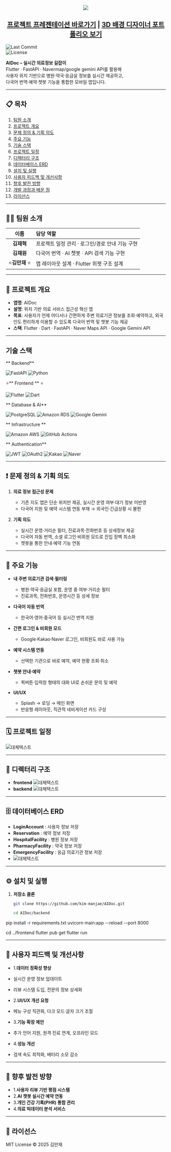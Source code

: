 <p align="center">
  <img src="https://capsule-render.vercel.app/api?type=waving&color=0066FF&height=300&section=header&text=AIDoc%20–%20실시간%20의료정보%20길잡이&fontSize=50&animation=fadeIn&fontAlignY=38&desc=위치%20기반%20의료%20서비스%20접근성%20혁신%20앱&descAlignY=76&descAlign=62"/>
</p>

<h2 align="center">
  <a href="https://www.miricanvas.com/v2/design/14sn1sc"> 프로젝트 프레젠테이션 바로가기</a> |
  <a href="https://wpfh134.wixsite.com/website"> 3D 배경 디자이너 포트폴리오 보기</a>
</h2>

![Last Commit](https://img.shields.io/github/last-commit/kim-manjae/AIDoc)  
![License](https://img.shields.io/badge/license-MIT-blue)

**AIDoc – 실시간 의료정보 길잡이**  
Flutter · FastAPI · Navermap/google gemini API를 활용해  
사용자 위치 기반으로 병원·약국·응급실 정보를 실시간 제공하고,  
다국어 번역·예약·챗봇 기능을 통합한 모바일 앱입니다.

---

## 📋 목차
1. [팀원 소개](#팀원-소개)
2. [프로젝트 개요](#프로젝트-개요)  
3. [문제 정의 & 기획 의도](#문제-정의--기획-의도)  
4. [주요 기능](#주요-기능)
5. [기술 스택](#기술-스택)
6. [프로젝트 일정](#프로젝트-일정)    
7. [디렉터리 구조](#디렉터리-구조)  
8. [데이터베이스 ERD](#데이터베이스-erd)  
9. [설치 및 실행](#설치-및-실행)  
10. [사용자 피드백 및 개선사항](#사용자-피드백-및-개선사항)  
11. [향후 발전 방향](#향후-발전-방향)  
12. [개발 과정과 배운 점](#개발-과정과-배운-점)  
13. [라이선스](#라이선스)  


---

## 🧑‍💻 팀원 소개
| 이름     | 담당 역할                                                  |
| :------: | :--------------------------------------------------------- |
| **김재혁** | 프로젝트 일정 관리 · 로그인/경로 안내 기능 구현               |
| **김재원** | 다국어 번역 · AI 챗봇 · API 검색 기능 구현                    |
|  ⭐️**김만재** ⭐️ | 앱 레이아웃 설계 · Flutter 위젯 구조 설계  |


---



## 🎯 프로젝트 개요
- **앱명**: AIDoc  
- **설명**: 위치 기반 의료 서비스 접근성 혁신 앱  
- **목표**: 사용자가 언제 어디서나 간편하게 주변 의료기관 정보를 조회·예약하고, 외국인도 편리하게 이용할 수 있도록 다국어 번역 및 챗봇 기능 제공  
- **스택**: Flutter · Dart · FastAPI · Naver Maps API · Google Gemini API

---
## 기술 스택
** Backend**

![FastAPI](https://img.shields.io/badge/FastAPI-009688?style=for-the-badge&logo=fastapi&logoColor=white) ![Python](https://img.shields.io/badge/Python-3776AB?style=for-the-badge&logo=python&logoColor=white) 

 ⭐️** Frontend ** ⭐️

![Flutter](https://img.shields.io/badge/Flutter-02569B?style=for-the-badge&logo=flutter&logoColor=white) ![Dart](https://img.shields.io/badge/Dart-0175C2?style=for-the-badge&logo=dart&logoColor=white)

** Database & AI**

![PostgreSQL](https://img.shields.io/badge/PostgreSQL-4169E1?style=for-the-badge&logo=postgresql&logoColor=white) ![Amazon RDS](https://img.shields.io/badge/Amazon_RDS-527FFF?style=for-the-badge&logo=amazonrds&logoColor=white) ![Google Gemini](https://img.shields.io/badge/Google_Gemini-8E77F0?style=for-the-badge&logo=googlebard&logoColor=white)

** Infrastructure **

![Amazon AWS](https://img.shields.io/badge/Amazon_AWS-232F3E?style=for-the-badge&logo=amazonaws&logoColor=white) ![GitHub Actions](https://img.shields.io/badge/GitHub_Actions-2088FF?style=for-the-badge&logo=githubactions&logoColor=white) 

** Authentication**

![JWT](https://img.shields.io/badge/JWT-000000?style=for-the-badge&logo=jsonwebtokens&logoColor=white) ![OAuth2](https://img.shields.io/badge/OAuth2-2496ED?style=for-the-badge&logo=oauth&logoColor=white) ![Kakao](https://img.shields.io/badge/Kakao-FFCD00?style=for-the-badge&logo=kakao&logoColor=black) ![Naver](https://img.shields.io/badge/Naver-03C75A?style=for-the-badge&logo=naver&logoColor=white)



---

## ❗️ 문제 정의 & 기획 의도
1. **의료 정보 접근성 문제**  
   - 기존 지도 앱은 단순 위치만 제공, 실시간 운영 여부·대기 정보 미반영  
   - 다국어 지원 및 예약 시스템 연동 부재 → 외국인·긴급상황 시 불편  

2. **기획 의도**  
   - 실시간 운영·거리순 필터, 진료과목·전화번호 등 상세정보 제공  
   - 다국어 자동 번역, 소셜 로그인·비회원 모드로 진입 장벽 최소화  
   - 챗봇을 통한 안내·예약 기능 연동

---

## 🚀 주요 기능
- **내 주변 의료기관 검색·필터링**  
  - 병원·약국·응급실 포함, 운영 중 여부·거리순 필터  
  - 진료과목, 전화번호, 운영시간 등 상세 정보  

- **다국어 자동 번역**  
  - 한국어·영어·중국어 등 실시간 번역 지원  

- **간편 로그인 & 비회원 모드**  
  - Google·Kakao·Naver 로그인, 비회원도 바로 사용 가능  

- **예약 시스템 연동**  
  - 선택한 기관으로 바로 예약, 예약 현황 조회·취소  

- **챗봇 안내·예약**  
  - 퀵버튼·입력창 형태의 대화 UI로 손쉬운 문의 및 예약  

- **UI/UX**  
  - Splash → 로딩 → 메인 화면  
  - 반응형 레이아웃, 직관적 네비게이션 카드 구성  

---

## 🗓️ 프로젝트 일정
![대체텍스트](images/project_schedule.png)



---

## 📂 디렉터리 구조
- **frontend**
![대체텍스트](images/front.png)
- **backend**
![대체텍스트](images/backend.png)

---

## 🗄️ 데이터베이스 ERD
- **LoginAccount** : 사용자 정보 저장  
- **Reservation**  : 예약 정보 저장  
- **HospitalFacility** : 병원 정보 저장  
- **PharmacyFacility** : 약국 정보 저장  
- **EmergencyFacility** : 응급 의료기관 정보 저장
- ![대체텍스트](images/ERD.png)

---

## ⚙️ 설치 및 실행
1. **저장소 클론**  
   ```bash
   git clone https://github.com/kim-manjae/AIDoc.git

   cd AIDoc/backend
pip install -r requirements.txt
uvicorn main:app --reload --port 8000

cd ../frontend
flutter pub get
flutter run

---

## 📝 사용자 피드백 및 개선사항
- 1.**데이터 정확성 향상**
- 실시간 운영 정보 업데이트
- 리뷰 시스템 도입, 전문의 정보 상세화

- 2.**UI/UX 개선 요청**
- 메뉴 구성 직관화, 다크 모드·글자 크기 조절

- 3.**기능 확장 제안**
- 추가 언어 지원, 원격 진료 연계, 오프라인 모드

- 4.**성능 개선**
- 검색 속도 최적화, 배터리 소모 감소

---

## 🌱 향후 발전 방향

- 1.**사용자 리뷰 기반 평점 시스템**
- 2.**AI 챗봇 실시간 예약 연동**
- 3.**개인 건강 기록(PHR) 통합 관리**
- 4.**의료 빅데이터 분석 서비스**

---

## 📜 라이선스
MIT License © 2025 김만재
